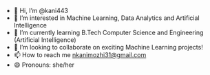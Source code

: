 - 👋 Hi, I’m @kani443
- 👀 I’m interested in Machine Learning, Data Analytics and Artificial Intelligence
- 🌱 I’m currently learning B.Tech Computer Science and Engineering (Artificial Intelligence)
- 💞️ I’m looking to collaborate on exciting Machine Learning projects!
- 📫 How to reach me nkanimozhi31@gmail.com
- 😄 Pronouns: she/her

<!---
kani443/kani443 is a ✨ special ✨ repository because its `README.md` (this file) appears on your GitHub profile.
You can click the Preview link to take a look at your changes.
--->
